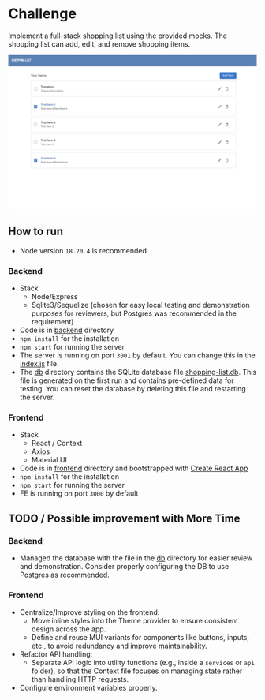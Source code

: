 # Challenge
Implement a full-stack shopping list using the provided mocks. The shopping list can add, edit, and remove shopping items. 

![alt text](image.png)

## How to run

- Node version `18.20.4` is recommended

### Backend

- Stack
    * Node/Express
    * Sqlite3/Sequelize (chosen for easy local testing and demonstration purposes for reviewers, but Postgres was recommended in the requirement)
- Code is in [backend](./backend/) directory
- `npm install` for the installation
- `npm start` for running the server
- The server is running on port `3001` by default. You can change this in the [index.js](./backend/index.js#L7) file.
- The [db](./backend/db/) directory contains the SQLite database file [shopping-list.db](./backend/config/sequelize.js#L5). This file is generated on the first run and contains pre-defined data for testing. You can reset the database by deleting this file and restarting the server.


### Frontend

- Stack
    * React / Context
    * Axios
    * Material UI
- Code is in [frontend](./frontend/) directory and bootstrapped with [Create React App](https://create-react-app.dev/docs/getting-started)
- `npm install` for the installation
- `npm start` for running the server
- FE is running on port `3000` by default


## TODO / Possible improvement with More Time

### Backend
- Managed the database with the file in the [db](./backend/db/) directory for easier review and demonstration. Consider properly configuring the DB to use Postgres as recommended.

### Frontend
- Centralize/Improve styling on the frontend:
  * Move inline styles into the Theme provider to ensure consistent design across the app.
  * Define and reuse MUI variants for components like buttons, inputs, etc., to avoid redundancy and improve maintainability.
- Refactor API handling:
  * Separate API logic into utility functions (e.g., inside a `services` or `api` folder), so that the Context file focuses on managing state rather than handling HTTP requests.
- Configure environment variables properly.